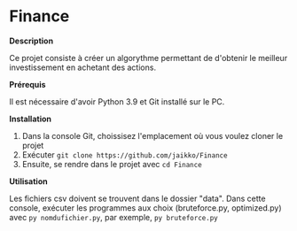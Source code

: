 # Finance


**Description** 

Ce projet consiste à créer un algorythme permettant de d'obtenir le meilleur investissement en achetant des actions.

**Prérequis**

Il est nécessaire d'avoir Python 3.9 et Git installé sur le PC.

**Installation**

1. Dans la console Git, choissisez l'emplacement où vous voulez cloner le projet
2. Exécuter  ``` git clone https://github.com/jaikko/Finance ```
3. Ensuite, se rendre dans le projet avec ``` cd Finance ```

**Utilisation**

Les fichiers csv doivent se trouvent dans le dossier "data".
Dans cette console, exécuter les programmes aux choix (bruteforce.py, optimized.py) avec ```py nomdufichier.py```,
par exemple, ```py bruteforce.py```
